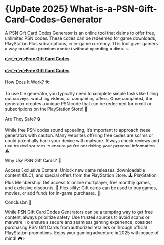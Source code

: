 # {UpDate 2025} What-is-a-PSN-Gift-Card-Codes-Generator


A PSN Gift Card Codes Generator is an online tool that claims to offer free, unlimited PSN codes. These codes can be redeemed for game downloads, PlayStation Plus subscriptions, or in-game currency. This tool gives gamers a way to unlock premium content without spending a dime. 💥

[**👉👉👉👉Free Gift Card Codes**](https://top.freerewardclicks.com/)

[**👉👉👉👉Free Gift Card Codes**](https://top.freerewardclicks.com/)

How Does It Work? 🛠️

To use the generator, you typically need to complete simple tasks like filling out surveys, watching videos, or completing offers. Once completed, the generator creates a unique PSN code that can be redeemed for credit or subscriptions on the PlayStation Store! 🎉

Are They Safe? 🔒

While free PSN codes sound appealing, it’s important to approach these generators with caution. Many websites offering free codes are scams or could potentially harm your device with malware. Always check reviews and use trusted sources to ensure you’re not risking your personal information. ⚠️

Why Use PSN Gift Cards? 🎁

Access Exclusive Content: Unlock new game releases, downloadable content (DLC), and special offers from the PlayStation Store. 🕹️
PlayStation Plus Membership: Get access to online multiplayer, free monthly games, and exclusive discounts. 🏅
Flexibility: Gift cards can be used to buy games, movies, or add funds for in-game purchases. 🛒

Conclusion 🏁

While PSN Gift Card Codes Generators can be a tempting way to get free content, always prioritize safety. Use trusted sources to avoid scams or malware. To ensure a secure and seamless gaming experience, consider purchasing PSN Gift Cards from authorized retailers or through official PlayStation promotions. Enjoy your gaming adventure in 2025 with peace of mind! 🎮✨



